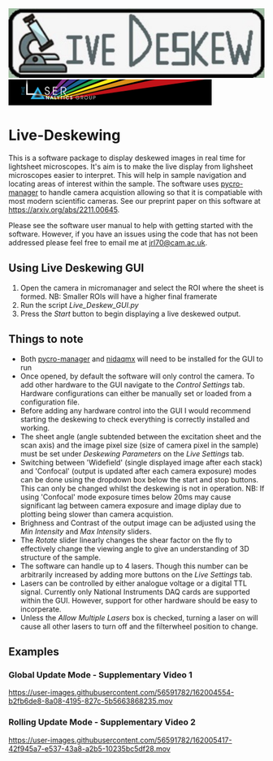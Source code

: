 <img src="GUI_Images/LiveDeskewLogo.jpg" width="600">
<img src="GUI_Images/LAG_Logo.png" width="400">


# Live-Deskewing
This is a software package to display deskewed images in real time for lightsheet microscopes. It's aim is to make the live display from lighsheet microscopes easier to interpret. This will help in sample navigation and locating areas of interest within the sample. The software uses [pycro-manager](https://github.com/micro-manager/pycro-manager) to handle camera acquistion allowing so that it is compatiable with most modern scientific cameras. See our preprint paper on this software at https://arxiv.org/abs/2211.00645.

Please see the software user manual to help with getting started with the software. However, if you have an issues using the code that has not been addressed please feel free to email me at jrl70@cam.ac.uk. 

## Using Live Deskewing GUI
1) Open the camera in micromanager and select the ROI where the sheet is formed. NB: Smaller ROIs will have a higher final framerate
2) Run the script *Live_Deskew_GUI.py*
3) Press the *Start* button to begin displaying a live deskewed output.

## Things to note
- Both [pycro-manager](https://github.com/micro-manager/pycro-manager) and [nidaqmx](https://github.com/ni/nidaqmx-python) will need to be installed for the GUI to run
- Once opened, by default the software will only control the camera. To add other hardware to the GUI navigate to the *Control Settings* tab. Hardware configurations can either be manually set or loaded from a configuration file. 
- Before adding any hardware control into the GUI I would recommend starting the deskewing to check everything is correctly installed and working.  
- The sheet angle (angle subtended between the excitation sheet and the scan axis) and the image pixel size (size of camera pixel in the sample) must be set under *Deskewing Parameters* on the *Live Settings* tab. 
- Switching between 'Widefield' (single displayed image after each stack) and 'Confocal' (output is updated after each camera exposure) modes can be done using the dropdown box below the start and stop buttons. This can only be changed whilst the deskewing is not in operation. NB: If using 'Confocal' mode exposure times below 20ms may cause significant lag between camera exposure and image diplay due to plotting being slower than camera acquistion. 
- Brighness and Contrast of the output image can be adjusted using the *Min Intensity* and *Max Intensity* sliders. 
- The *Rotate* slider linearly changes the shear factor on the fly to effectively change the viewing angle to give an understanding of 3D structure of the sample. 
- The software can handle up to 4 lasers. Though this number can be arbitrarily increased by adding more buttons on the *Live Settings* tab. 
- Lasers can be controlled by either analogue voltage or a digital TTL signal. Currently only National Instruments DAQ cards are supported within the GUI. However, support for other hardware should be easy to incorperate. 
- Unless the *Allow Multiple Lasers* box is checked, turning a laser on will cause all other lasers to turn off and the filterwheel position to change. 

## Examples

### Global Update Mode - Supplementary Video 1

https://user-images.githubusercontent.com/56591782/162004554-b2fb6de8-8a08-4195-827c-5b5663868235.mov

### Rolling Update Mode - Supplementary Video 2

https://user-images.githubusercontent.com/56591782/162005417-42f945a7-e537-43a8-a2b5-10235bc5df28.mov

